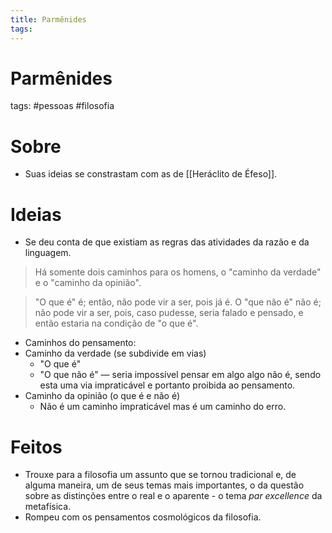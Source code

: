 ```yaml
---
title: Parmênides
tags: 
---
```

# Parmênides
tags: #pessoas #filosofia 

# Sobre
- Suas ideias se constrastam com as de [[Heráclito de Éfeso]].
# Ideias
- Se deu conta de que existiam as regras das atividades da razão e da linguagem.
> Há somente dois caminhos para os homens, o "caminho da verdade" e o "caminho da opinião".


> "O que é" é; então, não pode vir a ser, pois já é. O "que não é" não é; não pode vir a ser, pois, caso pudesse, seria falado e pensado, e então estaria na condição de "o que é".
- Caminhos do pensamento:
- Caminho da verdade (se subdivide em vias)
	- "O que é"
	- "O que não é" — seria impossível pensar em algo algo não é, sendo esta uma via impraticável e portanto proibida ao pensamento.
- Caminho da opinião (o que é e não é)
	- Não é um caminho impraticável mas é um caminho do erro.
# Feitos
- Trouxe para a filosofia um assunto que se tornou tradicional e, de alguma maneira, um de seus temas mais importantes, o da questão sobre as distinções entre o real e o aparente - o tema *par excellence* da metafísica.
- Rompeu com os pensamentos cosmológicos da filosofia.